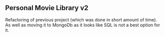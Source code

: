 ## Personal Movie Library v2

Refactoring of previous project (which was done in short amount of time).
As well as moving it to MongoDb as it looks like SQL is not a best option for it.

<!--TODO: (need better naming) -->

<!-- TODO: project description  -->
